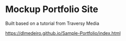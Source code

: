 # Mockup Portfolio Site

Built based on a tutorial from Traversy Media

https://dlmedeiro.github.io/Sample-Portfolio/index.html